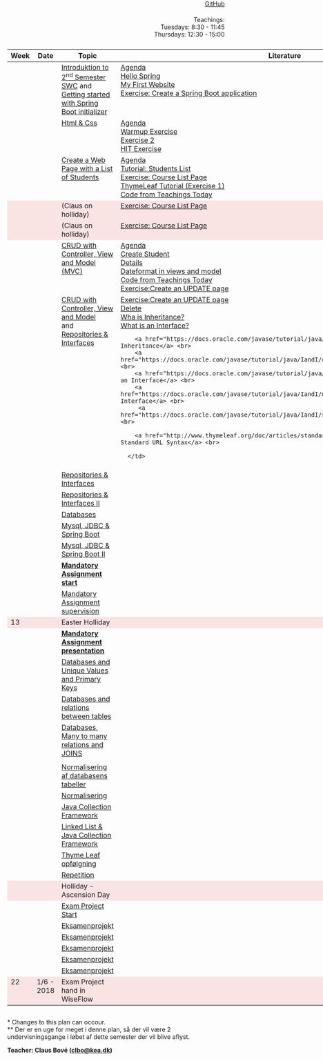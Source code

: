 <head>
  <style> 
    h1:first-of-type {display: none;}
    #github {text-align: right; margin:-50px 0 50px 0}
    #teachings {text-align: right; margin: -30px 0 10px 0}
    #tbl {display: inline-table}
    td {vertical-align: top;}
  </style>
</head>

# DAT17I - SWC II SPRING 2018 

<div id="github"><a href="https://github.com/dat17i/">GitHub</a></div>

<div id="teachings">Teachings: <br> Tuesdays: 8:30 - 11:45 <br> Thursdays: 12:30 - 15:00</div>

<table id="tbl">
  <thead>
  <tr>
      <th>Week</th>
      <th>Date</th>
      <th>Topic</th>
    <th>Literature</th>
  </tr>
  </thead>
  <tbody>
  <tr>
      <td></td>
      <td></td>
     <td><a href="https://github.com/dat17i/01_agenda/blob/master/README.md">Introduktion to 2<sup>nd</sup> Semester SWC</a> and <br>    
        <a href="https://github.com/dat17i/03_agenda/blob/master/README.md">Getting started with Spring Boot initializer</a></td>
    <td><a href="https://github.com/Dat17i/03_agenda">Agenda</a> <br>
    <a href="https://github.com/Dat17i/03_hello_spring">Hello Spring</a> <br>
    <a href="https://github.com/Dat17i/03_my_first_website">My First Website</a> <br>
    <a href="https://github.com/Dat17i/03_create_spring_application">Exercise: Create a Spring Boot application</a></td>
  </tr>
  
  <tr>
      <td></td>
      <td></td>
      <td><a href="https://github.com/dat17i/04_agenda/blob/master/README.md">Html & Css</a></td>
      <td><a href="https://github.com/Dat17i/02_agenda">Agenda</a> <br>
        <a href="https://github.com/Dat17i/02_exercise_warmup">Warmup Exercise</a> <br>
        <a href="https://github.com/Dat17i/02_exercise_2">Exercise 2</a> <br>
        <a href="https://github.com/Dat17i/02_exercise_3">HIT Exercise</a> 
     
  </td>
  </tr>
  
  <tr>
      <td></td>
      <td></td>
      <td><a href="https://github.com/dat17i/003_agenda/blob/master/README.md">Create a Web Page with a List of Students</a></td>
  <td>
        <a href="https://github.com/Dat17i/003_agenda/blob/master/README.md">Agenda</a> <br>
        <a href="https://github.com/Dat17i/03_tutorial_students_list">Tutorial: Students List</a> <br>
        <a href="https://github.com/Dat17i/03_exercise_create_courses/blob/master/README.md">Exercise: Course List Page</a> <br>
        <a href="http://itutorial.thymeleaf.org/">ThymeLeaf Tutorial (Exercise 1)</a> <br>
    <a href="https://github.com/Dat17i/studentsapplication">Code from Teachings Today</a>
  </td>
  </tr>
  
  <tr style="background-color: #fae3e3">
      <td></td>
      <td></td>
      <td>(Claus on holliday)</td>
      <td><a href="https://github.com/Dat17i/03_exercise_create_courses/blob/master/README.md">Exercise: Course List Page</a></td>
  </tr>  
  <tr style="background-color: #fae3e3">
      <td></td>
      <td></td> 
      <td>(Claus on holliday)</td>
      <td><a href="https://github.com/Dat17i/03_exercise_create_courses/blob/master/README.md">Exercise: Course List Page</a></td>
  </tr>

  <tr> 
      <td></td>
      <td></td>
      <td><a href="https://github.com/dat17i/04_agenda/blob/master/README.md">CRUD with Controller, View and Model (MVC)</a></td>
      <td>  
        <a href="https://github.com/Dat17i/04_agenda/blob/master/README.md">Agenda</a> <br>
        <a href="https://github.com/dat17i/04_tutorial_create_student">Create Student</a> <br>
        <a href="https://github.com/dat17i/04_tutorial_details_student">Details</a> <br>
        <a href="https://github.com/dat17i/06_dateformating">Dateformat in views and model</a>  <br>  
        <a href="https://github.com/Dat17i/studentsapplication/tree/at_20_02_2018">Code from Teachings Today</a><br>
        <a href="https://github.com/dat17i/04_exercise_update_student">Exercise:Create an UPDATE page</a>   
      </td>
  </tr>
  <tr>      
      <td></td>
      <td></td>
      <td><a href="https://github.com/dat17i/07_agenda/blob/master/README.md">CRUD with Controller, View and Model</a> <br> and <br>
        <a href="https://github.com/dat17i/08_agenda/blob/master/README.md">Repositories & Interfaces</a></td>
      <td>
        <a href="https://github.com/dat17i/04_exercise_update_student">Exercise:Create an UPDATE page</a> <br>
        <a href="https://github.com/dat17i/04_tutorial_delete_student/blob/master/README.md">Delete</a> <br>
        <a href="https://docs.oracle.com/javase/tutorial/java/concepts/inheritance.html">Wha is Inheritance?</a> <br>
        <a href="https://docs.oracle.com/javase/tutorial/java/concepts/interface.html">What is an Interface?</a> <br>
        
        <a href="https://docs.oracle.com/javase/tutorial/java/IandI/index.html">Interfaces and Inheritance</a> <br>
        <a href="https://docs.oracle.com/javase/tutorial/java/IandI/createinterface.html">Interfaces</a> <br>
        <a href="https://docs.oracle.com/javase/tutorial/java/IandI/interfaceDef.html">Defining an Interface</a> <br>
        <a href="https://docs.oracle.com/javase/tutorial/java/IandI/usinginterface.html">Implementing an Interface</a> <br>
         <a href="https://docs.oracle.com/javase/tutorial/java/IandI/subclasses.html">Inheritance</a> <br>
        
        <a href="http://www.thymeleaf.org/doc/articles/standardurlsyntax.html">Thymeleaf - Standard URL Syntax</a> <br> 
        
      </td>
  </tr>

  <tr>
      <td></td>
      <td></td>
      <td></td>
  <td></td>
  </tr>
  <tr>
      <td></td>
      <td></td>
      <td><a href="https://github.com/dat17i/08_agenda/blob/master/README.md">Repositories & Interfaces</a></td>
  <td></td>
  </tr>
  
  <tr>
      <td></td>
      <td></td>
      <td><a href="https://github.com/dat17i/09_agenda/blob/master/README.md">Repositories & Interfaces II</a></td>
  <td></td>
  </tr>
  <tr>
      <td></td>
      <td></td>
      <td><a href="https://github.com/dat17i/010_agenda/blob/master/README.md">Databases</a></td>
  <td></td>
  </tr>
  
  <tr>
      <td></td>
      <td></td>
      <td><a href="https://github.com/dat17i/11_agenda/blob/master/README.md">Mysql, JDBC & Spring Boot</a></td>
  <td></td>
  </tr>
  <tr>
      <td></td>
      <td></td>
      <td><a href="https://github.com/dat17i/12_agenda/blob/master/README.md">Mysql, JDBC & Spring Boot II</a></td>
  <td></td>
  </tr>

  <tr>
      <td></td>
      <td></td>
      <td><b><a href="https://github.com/dat17i/13_agenda/blob/master/README.md">Mandatory Assignment start</a></b></td>
  <td></td>
  </tr>
  <tr>
      <td></td>
      <td></td>
      <td><a href="https://github.com/dat17i/14_agenda/blob/master/README.md">Mandatory Assignment supervision</a></td>
  <td></td>
  </tr>
  
  <tr style="background-color:  #fae3e3" class="holliday">
      <td>13</td>
      <td></td>
      <td>Easter Holliday</td>
      <td></td>
  </tr>
 
  <tr>
      <td></td>
      <td></td>
      <td><b><a href="https://github.com/dat17i/15_agenda/blob/master/README.md">Mandatory Assignment presentation</a></b></td>
      <td></td>
  </tr>
  <tr>
      <td></td>
      <td></td>
      <td><a href="https://github.com/dat17i/16_agenda/blob/master/README.md">Databases and Unique Values and Primary Keys</a></td>
  <td></td>
  </tr>
  
  <tr>
     <td></td>
      <td></td>
      <td><a href="https://github.com/dat17i/17_agenda/blob/master/README.md">Databases and relations between tables</a></td>
  <td></td>
  </tr>
  <tr>
      <td></td>
      <td></td>
      <td><a href="https://github.com/dat17i/18_agenda/blob/master/README.md">Databases, Many to many relations and JOINS</a></td>
  <td></td>
  </tr>
  
  <tr>
      <td></td>
      <td></td>
      <td><a href="https://github.com/dat17i/19_agenda/blob/master/README.md"></a></td>
  <td></td>
  </tr>
  <tr>
      <td></td>
      <td></td>
      <td><a href="https://github.com/dat17i/20_agenda/blob/master/README.md">Normalisering af databasens tabeller</a></td>
  <td></td>
  </tr>
  
  <tr>
      <td></td>
      <td></td>
      <td><a href="https://github.com/dat17i/21_agenda/blob/master/README.md">Normalisering</a></td>
  <td></td>
  </tr>
  <tr>
     <td></td>
      <td></td>
      <td><a href="https://github.com/dat17i/22_agenda/blob/master/README.md">Java Collection Framework</a></td>
  <td></td>
  </tr>
  
  <tr>
      <td></td>
      <td></td>
      <td><a href="https://github.com/dat17i/23_agenda/blob/master/README.md">Linked List & Java Collection Framework</a></td>
  <td></td>
  </tr>
  <tr>
      <td></td>
      <td></td>
      <td><a href="https://github.com/dat17i/24_agenda/blob/master/README.md">Thyme Leaf opfølgning</a></td>
  <td></td>
  </tr>
  
  <tr>
      <td></td>
      <td></td>
      <td><a href="https://github.com/dat17i/25_agenda/blob/master/README.md">Repetition</a></td>
  <td></td>
  </tr>

  <tr style="background-color: #fae3e3">
      <td></td>
      <td></td>
      <td>Holliday - Ascension Day</td>
      <td></td>
  </tr>
  
  <tr>
      <td></td>
      <td></td>
      <td><a href="https://github.com/dat17i/26_agenda/blob/master/README.md">Exam Project Start</a></td>
  <td></td>
  </tr>
  
  <tr>
      <td></td>
      <td></td>
      <td><a href="https://github.com/dat17i/27_agenda/blob/master/README.md">Eksamenprojekt</a></td>
  <td></td>
  </tr>
  
  <tr>
      <td></td>
      <td></td>
      <td><a href="https://github.com/dat17i/28_agenda/blob/master/README.md">Eksamenprojekt</a></td>
  <td></td>
  </tr> 
  <tr>
      <td></td>
      <td></td>
      <td><a href="https://github.com/dat17i/29_agenda/blob/master/README.md">Eksamenprojekt</a></td>
  <td></td>
  </tr>
  
  <tr>
      <td></td>
      <td></td>
      <td><a href="https://github.com/dat17i/30_agenda/blob/master/README.md">Eksamenprojekt</a></td>
  <td></td>
  </tr> 
  <tr>
      <td></td>
      <td></td>
      <td><a href="https://github.com/dat17i/31_agenda/blob/master/README.md">Eksamenprojekt</a></td>
  <td></td>
  </tr>    
  <tr style="background-color: #fae3e3">
      <td>22</td>
      <td>1/6 - 2018</td>
      <td>Exam Project hand in WiseFlow</td>
      <td></td>
  </tr>
  
  </tbody>
</table>
            
\* Changes to this plan can occour. <br>
\** Der er en uge for meget i denne plan, så der vil være 2 undervisningsgange i løbet af dette semester der vil blive aflyst.

__Teacher: Claus Bové (clbo@kea.dk)__


<script> var dates = [
        {week : 5, date : '1/2', time : '12:30 - 15:30'}, 

        {week : 6, date : '6/2', time : '08:30 - 11:45'}, 
        {week : 6, date : '8/2', time : '12:30 - 15:30'}, 

        {week : 7, date : '13/2', time : '08:30 - 11:45'}, 
        {week : 7, date : '15/2', time : '12:30 - 15:30'}, 

        {week : 8, date : '20/2', time : '08:30 - 11:45'}, 
        {week : 8, date : '22/2', time : '12:30 - 15:30'},

        {week : 9, date : '27/2', time : '08:30 - 11:45'}, 
        {week : 9, date : '1/3', time : '12:30 - 15:30'},

        {week : 10, date : '6/3', time : '08:30 - 11:45'}, 
        {week : 10, date : '8/3', time : '12:30 - 15:30'}, 

        {week : 11, date : '13/3', time : '08:30 - 11:45'}, 
        {week : 11, date : '15/3', time : '12:30 - 15:30'}, 

        {week : 12, date : '20/3', time : '08:30 - 11:45'}, 
        {week : 12, date : '22/3', time : '12:30 - 15:30'}, 

        // week 13 Easter
        {week : 13, date : '27/3', time : '08:30 - 11:45'},
       // {week : 13, date : '29/3', time : '12:30 - 15:30'},

        {week : 14, date : '3/4', time : '08:30 - 11:45'},
        {week : 14, date : '5/4', time : '12:30 - 15:30'},

        {week : 15, date : '10/4', time : '08:30 - 11:45'},
        {week : 15, date : '12/4', time : '12:30 - 15:30'},

        {week : 16, date : '17/4', time : '08:30 - 11:45'},
        {week : 16, date : '19/4', time : '12:30 - 15:30'},

        {week : 17, date : '24/4', time : '08:30 - 11:45'},
        {week : 17, date : '26/4', time : '12:30 - 15:30'},

        {week : 18, date : '1/5', time : '08:30 - 11:45'},
        {week : 18, date : '3/5', time : '12:30 - 15:30'},

        // 8/5 kristihimmelfartsdag
        {week : 19, date : '8/5', time : '08:30 - 11:45'},
        {week : 19, date : '10/5', time : ''},

        {week : 20, date : '15/5', time : '08:30 - 11:45'},
        {week : 20, date : '17/5', time : '12:30 - 15:30'},

        {week : 21, date : '22/5', time : '08:30 - 11:45'},
        {week : 21, date : '24/5', time : '12:30 - 15:30'},

        {week : 22, date : '29/5', time : '08:30 - 11:45'},
        {week : 22, date : '30/5', time : '12:30 - 15:30'},
    ]; 
  
 var table = document.getElementById("tbl");  
 var rows = table.getElementsByTagName("tr");
 
 for(i = 1; i < rows.length; i++){

     if(rows[i].getAttribute("class") === 'holliday'){
        i++;   
     }

      var tds = rows[i].getElementsByTagName("td"); 
      tds[0].innerHTML= dates[i-1].week; 
      tds[1].innerHTML= dates[i-1].date + ' - 2018';  
    } 
 </script>
